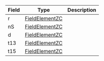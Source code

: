 | Field | Type                                                     | Description |
| ----- | -------------------------------------------------------- | ----------- |
| r     | [FieldElementZC](/feeds/solana/idl/types/FieldElementZC) |             |
| nS    | [FieldElementZC](/feeds/solana/idl/types/FieldElementZC) |             |
| d     | [FieldElementZC](/feeds/solana/idl/types/FieldElementZC) |             |
| t13   | [FieldElementZC](/feeds/solana/idl/types/FieldElementZC) |             |
| t15   | [FieldElementZC](/feeds/solana/idl/types/FieldElementZC) |             |

